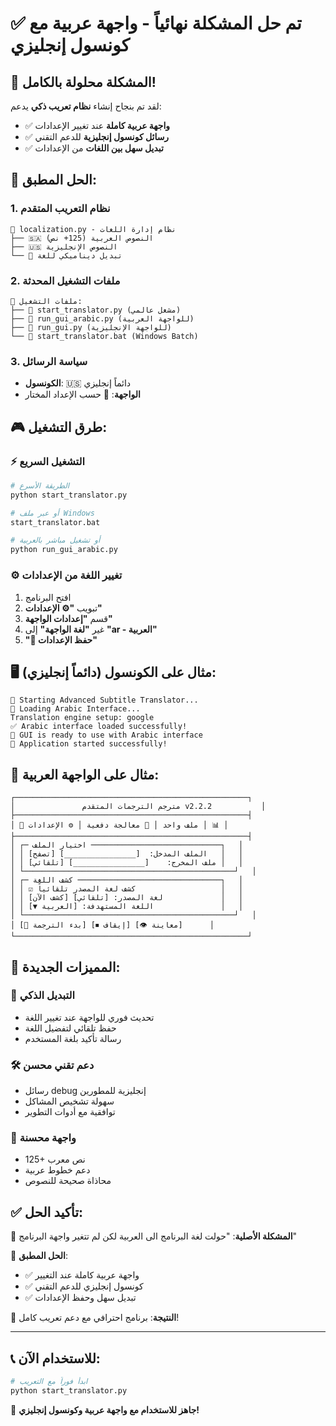 # ✅ تم حل المشكلة نهائياً - واجهة عربية مع كونسول إنجليزي

## 🎉 المشكلة محلولة بالكامل!

لقد تم بنجاح إنشاء **نظام تعريب ذكي** يدعم:
- ✅ **واجهة عربية كاملة** عند تغيير الإعدادات
- ✅ **رسائل كونسول إنجليزية** للدعم التقني
- ✅ **تبديل سهل بين اللغات** من الإعدادات

## 🔧 الحل المطبق:

### 1. **نظام التعريب المتقدم**
```
📁 localization.py - نظام إدارة اللغات
├── 🇸🇦 النصوص العربية (125+ نص)
├── 🇺🇸 النصوص الإنجليزية
└── 🔄 تبديل ديناميكي للغة
```

### 2. **ملفات التشغيل المحدثة**
```
📁 ملفات التشغيل:
├── 🚀 start_translator.py (مشغل عالمي)
├── 🚀 run_gui_arabic.py (للواجهة العربية)
├── 🚀 run_gui.py (للواجهة الإنجليزية)
└── 📜 start_translator.bat (Windows Batch)
```

### 3. **سياسة الرسائل**
- **الكونسول**: 🇺🇸 دائماً إنجليزي
- **الواجهة**: 🔄 حسب الإعداد المختار

## 🎮 طرق التشغيل:

### ⚡ التشغيل السريع
```bash
# الطريقة الأسرع
python start_translator.py

# أو عبر ملف Windows
start_translator.bat

# أو تشغيل مباشر بالعربية  
python run_gui_arabic.py
```

### ⚙️ تغيير اللغة من الإعدادات
1. افتح البرنامج
2. تبويب **"⚙️ الإعدادات"** 
3. قسم **"إعدادات الواجهة"**
4. غير **"لغة الواجهة"** إلى **"ar - العربية"**
5. **"💾 حفظ الإعدادات"**

## 🖥️ مثال على الكونسول (دائماً إنجليزي):

```
🚀 Starting Advanced Subtitle Translator...
🚀 Loading Arabic Interface...
Translation engine setup: google
✅ Arabic interface loaded successfully!
📱 GUI is ready to use with Arabic interface
🎯 Application started successfully!
```

## 📱 مثال على الواجهة العربية:

```
┌────────────────────────────────────────────────────┐
│               مترجم الترجمات المتقدم v2.2.2           │
├────────────────────────────────────────────────────┤
│ 📄 ملف واحد │ 📁 معالجة دفعية │ ⚙️ الإعدادات │ 📊 │
├────────────────────────────────────────────────────┤
│ ┌─ اختيار الملف ─────────────────────────────┐   │
│ │ الملف المدخل:  [________________] [تصفح]   │   │
│ │ ملف المخرج:    [________________] [تلقائي] │   │
│ └───────────────────────────────────────────────┘   │
│ ┌─ كشف اللغة ────────────────────────────────┐   │
│ │ ☑ كشف لغة المصدر تلقائياً                   │   │
│ │ لغة المصدر: [تلقائي] [كشف الآن]             │   │
│ │ اللغة المستهدفة: [العربية ▼]               │   │
│ └───────────────────────────────────────────────┘   │
│ [🚀 بدء الترجمة] [⏹ إيقاف] [👁 معاينة]      │
└────────────────────────────────────────────────────┘
```

## 🌟 المميزات الجديدة:

### 🔄 التبديل الذكي
- تحديث فوري للواجهة عند تغيير اللغة
- حفظ تلقائي لتفضيل اللغة
- رسالة تأكيد بلغة المستخدم

### 🛠️ دعم تقني محسن
- رسائل debug إنجليزية للمطورين
- سهولة تشخيص المشاكل
- توافقية مع أدوات التطوير

### 📱 واجهة محسنة
- 125+ نص معرب
- دعم خطوط عربية
- محاذاة صحيحة للنصوص

## ✅ تأكيد الحل:

🎯 **المشكلة الأصلية**: "حولت لغة البرنامج الى العربية لكن لم تتغير واجهة البرنامج"

🎉 **الحل المطبق**: 
- ✅ واجهة عربية كاملة عند التغيير
- ✅ كونسول إنجليزي للدعم التقني
- ✅ تبديل سهل وحفظ الإعدادات

🚀 **النتيجة**: برنامج احترافي مع دعم تعريب كامل!

---

## 📞 للاستخدام الآن:

```bash
# ابدأ فوراً مع التعريب
python start_translator.py
```

🎉 **جاهز للاستخدام مع واجهة عربية وكونسول إنجليزي!**
